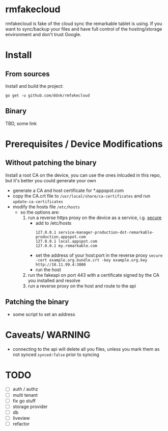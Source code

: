 # rmfakecloud


rmfakecloud is fake of the cloud sync the remarkable tablet is using. If you want to sync/backup your files and have full control of the hosting/storage environment and don't trust Google.


# Install

## From sources

Install and build the project:

`go get -u github.com/ddvk/rmfakecloud`


## Binary

TBD, some link

# Prerequisites / Device Modifications

## Without patching the binary

Install a root CA on the device, you can use the ones inlcuded in this repo, but it's better you could generate your own
- generate a CA and host certificate for *.appspot.com []()
- copy the CA.crt file to `/usr/local/share/ca-certificates` and run `update-ca-certificates`
- modify the hosts file `/etc/hosts`
	- so the options are:
        1. run a reverse https proxy on the device as a service, i.g. [secure](https://github.com/yi-jiayu/secure)
            - add to /etc/hosts
                ```
                127.0.0.1 service-manager-production-dot-remarkable-production.appspot.com
                127.0.0.1 local.appspot.com
                127.0.0.1 my.remarkable.com
                ```
            - set the address of your host:port in the reverse proxy
                `secure -cert example.org.bundle.crt -key example.org.key http://10.11.99.4:3000`
            - run the host
		2. run the fakeapi on port 443 with a certificate signed by the CA you installed and resolve 
		3. run a reverse proxy on the host and route to the api


## Patching the binary
- some script to set an address

# Caveats/ WARNING
- connecting to the api will delete all you files, unless you mark them as not synced `synced:false` prior to syncing

# TODO

- [ ] auth / authz
- [ ] multi tenant
- [ ] fix go stuff
- [ ] storage provider
- [ ] db
- [ ] liveview
- [ ] refactor
